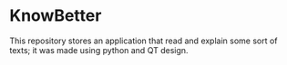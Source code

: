 # KnowBetter
This repository stores an application that read and explain some sort of texts; it was made using  python and QT design.

